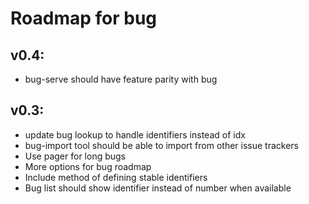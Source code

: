 # Roadmap for bug

## v0.4:
- bug-serve should have feature parity with bug

## v0.3:
- update bug lookup to handle identifiers instead of idx
- bug-import tool should be able to import from other issue trackers
- Use pager for long bugs
- More options for bug roadmap
- Include method of defining stable identifiers
- Bug list should show identifier instead of number when available
